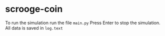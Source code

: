 # scrooge-coin

To run the simulation run the file `main.py`
Press Enter to stop the simulation.
All data is saved in `log.text`
